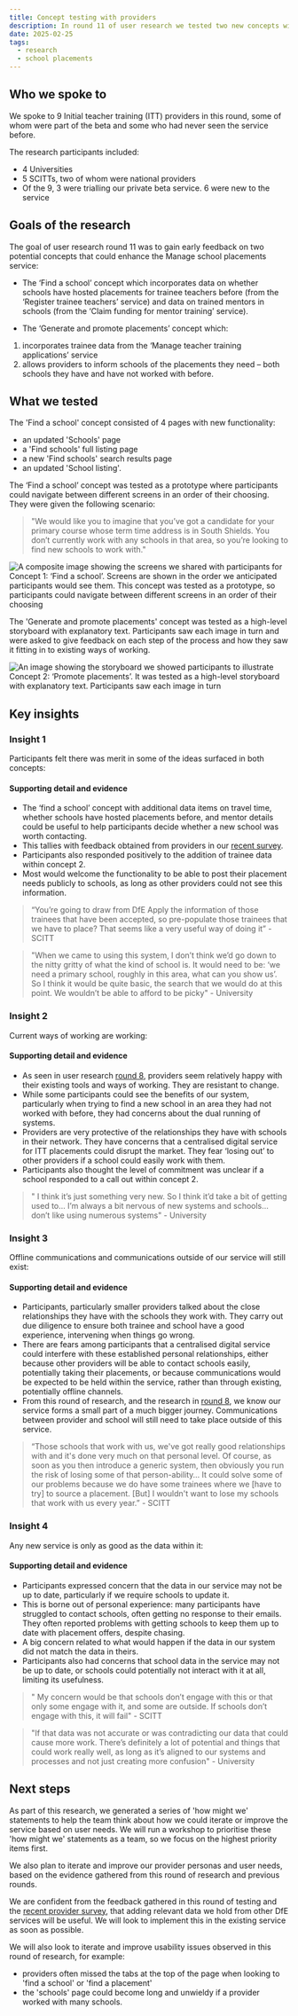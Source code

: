 ```yaml
---
title: Concept testing with providers
description: In round 11 of user research we tested two new concepts with ITT providers – ‘Find a school’ and ‘Generate and promote placements’
date: 2025-02-25
tags:
  - research
  - school placements
---
```


## Who we spoke to

We spoke to 9 Initial teacher training (ITT) providers in this round, some of whom were part of the beta and some who had never seen the service before.

The research participants included:

- 4 Universities
- 5 SCITTs, two of whom were national providers
- Of the 9, 3 were trialling our private beta service. 6 were new to the service

## Goals of the research

The goal of user research round 11 was to gain early feedback on two potential concepts that could enhance the Manage school placements service:

- The ‘Find a school’ concept which incorporates data on  whether schools have hosted placements for trainee teachers before (from the ‘Register trainee teachers’ service) and data on trained mentors in schools (from the ‘Claim funding for mentor training’ service).

- The ‘Generate and promote placements’ concept which:
1. incorporates trainee data from the ‘Manage teacher training applications’ service
2. allows providers to inform schools of the placements they need – both schools they have and have not worked with before.

## What we tested

The 'Find a school' concept consisted of 4 pages with new functionality:

- an updated 'Schools' page
- a 'Find schools' full listing page
- a new 'Find schools' search results page
- an updated 'School listing'.

The ‘Find a school’ concept was tested as a prototype where participants could navigate between different screens in an order of their choosing. They were given the following scenario:

>"We would like you to imagine that you’ve got a candidate for your primary course whose term time address is in South Shields. You don’t currently work with any schools in that area, so you’re looking to find new schools to work with."

![A composite image showing the screens we shared with participants for Concept 1: ‘Find a school’. Screens are shown in the order we anticipated participants would see them. This concept was tested as a prototype, so participants could navigate between different screens in an order of their choosing](dh-fas.png "Find a School")

The 'Generate and promote placements' concept was tested as a high-level storyboard with explanatory text. Participants saw each image in turn and were asked to give feedback on each step of the process and how they saw it fitting in to existing ways of working.

![An image showing the storyboard we showed participants to illustrate Concept 2: ‘Promote placements’. It was tested as a high-level storyboard with explanatory text. Participants saw each image in turn](dh-storyboard.png "Storyboard")

## Key insights

### Insight 1

Participants felt there was merit in some of the ideas surfaced in both concepts:

#### Supporting detail and evidence

- The ‘find a school’ concept with additional data items on travel time, whether schools have hosted placements before, and mentor details could be useful to help participants decide whether a new school was worth contacting.
- This tallies with feedback obtained from providers in our [recent survey](/manage-school-placements/understanding-more-about-ITT-provider-ways-of-working/).
- Participants also responded positively to the addition of trainee data within concept 2.
- Most would welcome the functionality to be able to post their placement needs publicly to schools, as long as other providers could not see this information.

> “You’re going to draw from DfE Apply the information of those trainees that have been accepted, so pre-populate those trainees that we have to place? That seems like a very useful way of doing it” - SCITT

> "When we came to using this system, I don’t think we’d go down to the nitty gritty of what the kind of school is. It would need to be: ‘we need a primary school, roughly in this area, what can you show us’. So I think it would be quite basic, the search that we would do at this point. We wouldn’t be able to afford to be picky" - University

### Insight 2

Current ways of working are working:

#### Supporting detail and evidence

- As seen in user research [round 8](/manage-school-placements/understanding-more-about-ITT-provider-ways-of-working/), providers seem relatively happy with their existing tools and ways of working. They are resistant to change.
- While some participants could see the benefits of our system, particularly when trying to find a new school in an area they had not worked with before, they had concerns about the dual running of systems.
- Providers are very protective of the relationships they have with schools in their network. They have concerns that a centralised digital service for ITT placements  could disrupt the market. They fear ‘losing out’ to other providers if a school could easily work with them.
- Participants also thought the level of commitment was unclear if a school responded to a call out within concept 2.

>" I think it’s just something very new. So I think it’d take a bit of getting used to… I’m always a bit nervous of new systems and schools… don’t like using numerous systems" - University

### Insight 3

Offline communications and communications outside of our service will still exist:

#### Supporting detail and evidence

- Participants, particularly smaller providers talked about the close relationships they have with the schools they work with. They carry out due diligence to ensure both trainee and school have a good experience, intervening when things go wrong.
- There are fears among participants that a centralised digital service could interfere with these established personal relationships, either because other providers will be able to contact schools easily, potentially taking their placements, or because communications would be expected to be held within the service, rather than through existing, potentially offline channels.
- From this round of research, and the research in [round 8](/manage-school-placements/understanding-more-about-ITT-provider-ways-of-working/), we know our service forms a small part of a much bigger journey. Communications between provider and school will still need to take place outside of this service.

> “Those schools that work with us, we've got really good relationships with and  it's done very much on that personal level. Of course, as soon as you then introduce a generic system, then obviously you run the risk of losing some of that person-ability… It could solve some of our problems because we do have some trainees where we [have to try] to source a placement. [But] I wouldn't want to lose my schools that work with us every year.” - SCITT

### Insight 4

Any new service is only as good as the data within it:

#### Supporting detail and evidence

- Participants expressed concern that the data in our service may not be up to date, particularly if we require schools to update it.
- This is borne out of personal experience: many participants have struggled to contact schools, often getting no response to their emails. They often reported problems with getting schools to keep them up to date with placement offers, despite chasing.
- A big concern related to what would happen if the data in our system did not match the data in theirs.
- Participants also had concerns that school data in the service may not be up to date, or schools could potentially not interact with it at all, limiting its usefulness.

>" My concern would be that schools don’t engage with this or that only some engage with it, and some are outside. If schools don’t engage with this, it will fail" - SCITT

>"If that data was not accurate or was contradicting our data that could cause more work. There’s definitely a lot of potential and things that could work really well, as long as it’s aligned to our systems and processes and not just creating more confusion" - University

## Next steps

As part of this research, we generated a series of 'how might we' statements to help the team think about how we could iterate or improve the service based on user needs. We will run a workshop to prioritise these 'how might we' statements as a team, so we focus on the highest priority items first.

We also plan to iterate and improve our provider personas and user needs, based on the evidence gathered from this round of research and previous rounds.

We are confident from the feedback gathered in this round of testing and the [recent provider survey](/manage-school-placements/understanding-more-about-ITT-provider-ways-of-working/), that adding relevant data we hold from other DfE services will be useful. We will look to implement this in the existing service as soon as possible.

We will also look to iterate and improve usability issues observed in this round of research, for example:

- providers often missed the tabs at the top of the page when looking to 'find a school' or 'find a placement'
- the 'schools' page could become long and unwieldy if a provider worked with many schools.
